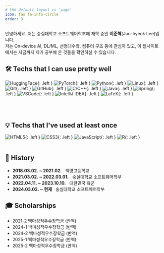 ```yaml
---
# the default layout is 'page'
icon: fas fa-info-circle
order: 3
---
```


안녕하세요. 저는 숭실대학교 소프트웨어학부에 재학 중인 **이준혁**(Jun-hyeok Lee)입니다.  
저는 On-device AI, DL/ML, 선형대수학, 컴퓨터 구조 등에 관심이 있고, 이 웹사이트에서는 지금까지 제가 공부해 온 것들을 확인하실 수 있습니다.

## 🛠️ Techs that I can use pretty well
![HuggingFace](https://img.shields.io/badge/huggingface-FFD21F?style=for-the-badge&logo=huggingface&logoColor=black){: .left }
![PyTorch](https://img.shields.io/badge/pytorch-EE4C2C?style=for-the-badge&logo=pytorch&logoColor=white){: .left }
![Python](https://img.shields.io/badge/python-3776AB?style=for-the-badge&logo=python&logoColor=white){: .left }
![Linux](https://img.shields.io/badge/linux-FCC624?style=for-the-badge&logo=linux&logoColor=black){: .left }
![Git](https://img.shields.io/badge/git-F05032?style=for-the-badge&logo=git&logoColor=white){: .left }
![GitHub](https://img.shields.io/badge/github-181717?style=for-the-badge&logo=github&logoColor=white){: .left }
![C/C++](https://img.shields.io/badge/c/c++-00599C?style=for-the-badge&logo=c%2B%2B&logoColor=white){: .left }
![Java](https://img.shields.io/badge/java-00599C?style=for-the-badge&logo=java%2B%2B&logoColor=white){: .left }
![Spring](https://img.shields.io/badge/Spring-6DB33F?style=for-the-badge&logo=Spring&logoColor=white){: .left }
![VSCode](https://img.shields.io/badge/vsc-007ACC?style=for-the-badge&logo=visualstudiocode&logoColor=white){: .left }
![IntelliJ IDEA](https://img.shields.io/badge/intellijidea-000000?style=for-the-badge&logo=intellijidea&logoColor=white){: .left }
![LaTeX](https://img.shields.io/badge/latex-008080?style=for-the-badge&logo=latex&logoColor=white){: .left }<br><br><br><br>

<!-- ![Markdown](https://img.shields.io/badge/markdown-000000?style=for-the-badge&logo=markdown&logoColor=white){: .left } -->

## 💡 Techs that I've used at least once
![HTML5](https://img.shields.io/badge/html5-E34F26?style=for-the-badge&logo=html5&logoColor=white){: .left }
![CSS3](https://img.shields.io/badge/css-1572B6?style=for-the-badge&logo=css3&logoColor=white){: .left }
![JavaScript](https://img.shields.io/badge/javascript-F7DF1E?style=for-the-badge&logo=javascript&logoColor=black){: .left }
![R](https://img.shields.io/badge/r-276DC3?style=for-the-badge&logo=r&logoColor=white){: .left }<br><br>

## 🏫 History
- **2018.03.02. ~ 2021.02.** &nbsp; 백영고등학교
- **2021.03.02. ~ 2022.03.01.** &nbsp; 숭실대학교 소프트웨어학부
- **2022.04.11. ~ 2023.10.10.** &nbsp; 대한민국 육군
- **2024.03.02. ~ 현재** &nbsp; 숭실대학교 소프트웨어학부

## 🎓 Scholarships
- 2021-2 백마성적우수장학금 (반액)
- 2024-1 백마성적우수장학금 (반액)
- 2024-2 백마성적우수장학금 (반액)
- 2025-1 백마성적우수장학금 (반액)
- 2025-2 백마성적우수장학금 (반액)




